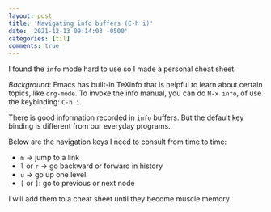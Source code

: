 ```yaml
---
layout: post
title: 'Navigating info buffers (C-h i)'
date: '2021-12-13 09:14:03 -0500'
categories: [til]
comments: true
---
```


I found the `info` mode hard to use so I made a personal cheat sheet.

_Background_: Emacs has built-in TeXinfo that is helpful to learn about certain
topics, like `org-mode`. To invoke the info manual, you can
do `M-x info`, of use the keybinding: `C-h i`.

There is good information recorded in `info` buffers. But the default key binding is
different from our everyday programs.

Below are the navigation keys I need to consult from time to time:

- `m` -\> jump to a link
- `l` or `r` -\> go backward or forward in history
- `u` -\> go up one level
- `[` or `]`: go to previous or next node

I will add them to a cheat sheet until they become muscle memory.
